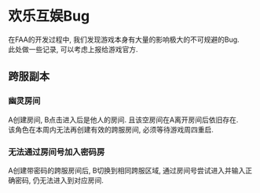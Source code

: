 # 欢乐互娱Bug

在FAA的开发过程中, 我们发现游戏本身有大量的影响极大的不可规避的Bug.  
此处做一些记录, 可以考虑上报给游戏官方.

## 跨服副本

### 幽灵房间

A创建房间, B点击进入后是他人的房间. 且该空房间在A离开房间后依旧存在.   
该角色在本周内无法再创建有效的跨服房间, 必须等待游戏周四重启.

### 无法通过房间号加入密码房

A创建带密码的跨服房间后, B切换到相同跨服区域, 通过房间号尝试进入并输入正确密码, 仍无法进入到对应房间.
